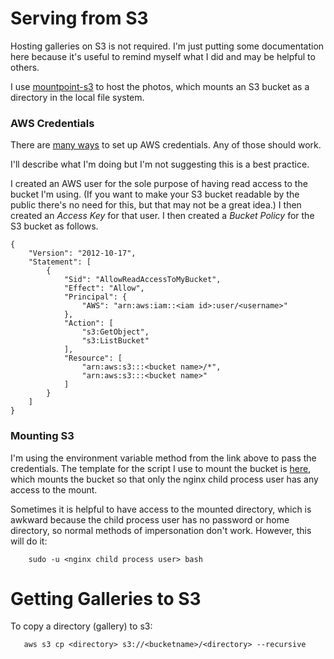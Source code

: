 
# Serving from S3

Hosting galleries on S3 is not required. I'm just putting some documentation here
because it's useful to remind myself what I did and may be helpful to others.

I use [mountpoint-s3](https://github.com/awslabs/mountpoint-s3) to host
the photos, which mounts an S3 bucket as a directory in the local file system.

### AWS Credentials

There are [many ways](https://docs.aws.amazon.com/sdk-for-rust/latest/dg/credentials.html) 
to set up AWS credentials. Any of those should work.

I'll describe what I'm doing but I'm not suggesting this is a best practice.

I created an AWS user for the sole purpose of having read access to the bucket
I'm using. (If you want to make your S3 bucket readable by the public there's
no need for this, but that may not be a great idea.) I then created an _Access Key_
for that user. I then created a _Bucket Policy_ for the S3 bucket as follows.

```
{
    "Version": "2012-10-17",
    "Statement": [
        {
            "Sid": "AllowReadAccessToMyBucket",
            "Effect": "Allow",
            "Principal": {
                "AWS": "arn:aws:iam::<iam id>:user/<username>"
            },
            "Action": [
                "s3:GetObject",
                "s3:ListBucket"
            ],
            "Resource": [
                "arn:aws:s3:::<bucket name>/*",
                "arn:aws:s3:::<bucket name>"
            ]
        }
    ]
}
```

### Mounting S3

I'm using the environment variable method from the link above to pass the credentials.
The template for the script I use to mount the bucket is [here](mounts3.template), which
mounts the bucket so that only the nginx child process user has any access to the mount.

Sometimes it is helpful to have access to the mounted 
directory, which is awkward because the child process user has no password or
home directory, so normal methods of impersonation don't work. However, this will do it:

```
    sudo -u <nginx child process user> bash
```

# Getting Galleries to S3

To copy a directory (gallery) to s3:

```
   aws s3 cp <directory> s3://<bucketname>/<directory> --recursive
```
